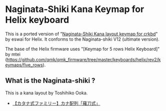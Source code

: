 # Naginata-Shiki Kana Keymap for Helix keyboard

This is a ported version of "[Naginata-Shiki Kana layout keymap for crkbd](https://github.com/eswai/qmk_firmware/tree/master/keyboards/crkbd/keymaps/naginata_v12)" by eswai for Helix.
It conforms to the Naginata-shiki V12 (ultimate version).

The base of the Helix firmware uses "[Keymap for 5 rows Helix Keyboard]" by mtei (https://github.com/qmk/qmk_firmware/tree/master/keyboards/helix/rev2/keymaps/five_rows).

## What is the Naginata-shiki ?

This is a kana layout by Toshihiko Ooka.

* [【カタナ式ファミリー】カナ配列「薙刀式」](http://oookaworks.seesaa.net/article/456099128.html)
